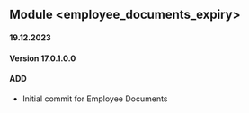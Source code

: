 ## Module <employee_documents_expiry>

#### 19.12.2023
#### Version 17.0.1.0.0
#### ADD

- Initial commit for Employee Documents
